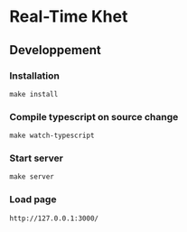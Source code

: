 # Real-Time Khet

## Developpement

### Installation

`make install`

### Compile typescript on source change

`make watch-typescript`


### Start server

`make server`

### Load page

`http://127.0.0.1:3000/`
